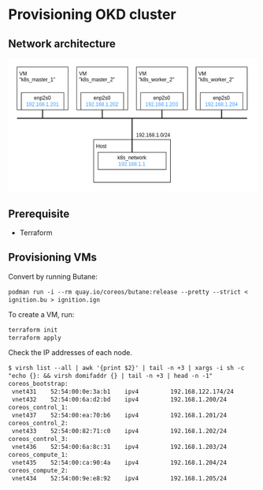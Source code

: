 # Provisioning OKD cluster

## Network architecture
![Network architecture](./images/network_architecture.drawio.png)

## Prerequisite
- Terraform

## Provisioning VMs

Convert by running Butane:
```
podman run -i --rm quay.io/coreos/butane:release --pretty --strict < ignition.bu > ignition.ign
```

To create a VM, run:
```
terraform init
terraform apply
```

Check the IP addresses of each node.
```
$ virsh list --all | awk '{print $2}' | tail -n +3 | xargs -i sh -c "echo {}: && virsh domifaddr {} | tail -n +3 | head -n -1"
coreos_bootstrap:
 vnet431    52:54:00:0e:3a:b1    ipv4         192.168.122.174/24
 vnet432    52:54:00:6a:d2:bd    ipv4         192.168.1.200/24
coreos_control_1:
 vnet437    52:54:00:ea:70:b6    ipv4         192.168.1.201/24
coreos_control_2:
 vnet433    52:54:00:82:71:c0    ipv4         192.168.1.202/24
coreos_control_3:
 vnet436    52:54:00:6a:8c:31    ipv4         192.168.1.203/24
coreos_compute_1:
 vnet435    52:54:00:ca:90:4a    ipv4         192.168.1.204/24
coreos_compute_2:
 vnet434    52:54:00:9e:e8:92    ipv4         192.168.1.205/24
```
